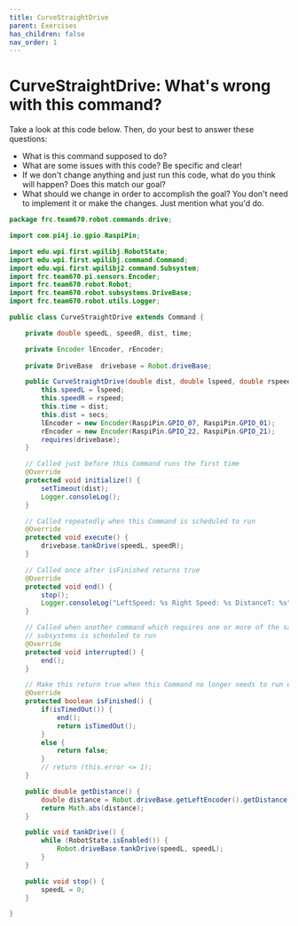 ```yaml
---
title: CurveStraightDrive
parent: Exercises
has_children: false
nav_order: 1
---
```



# CurveStraightDrive: What's wrong with this command?


Take a look at this code below. Then, do your best to answer these questions:  


- What is this command supposed to do?
- What are some issues with this code? Be specific and clear!
- If we don't change anything and just run this code, what do you think will happen? Does this match our goal?
- What should we change in order to accomplish the goal? You don't need to implement it or make the changes. Just mention 
what you'd do.



```java
package frc.team670.robot.commands.drive;

import com.pi4j.io.gpio.RaspiPin;

import edu.wpi.first.wpilibj.RobotState;
import edu.wpi.first.wpilibj.command.Command;
import edu.wpi.first.wpilibj2.command.Subsystem;
import frc.team670.pi.sensors.Encoder;
import frc.team670.robot.Robot;
import frc.team670.robot.subsystems.DriveBase;
import frc.team670.robot.utils.Logger;

public class CurveStraightDrive extends Command {

	private double speedL, speedR, dist, time;

	private Encoder lEncoder, rEncoder;
	
	private DriveBase  drivebase = Robot.driveBase;

	public CurveStraightDrive(double dist, double lspeed, double rspeed, double secs) {
		this.speedL = lspeed;
		this.speedR = rspeed;
		this.time = dist;
		this.dist = secs;
		lEncoder = new Encoder(RaspiPin.GPIO_07, RaspiPin.GPIO_01);
		rEncoder = new Encoder(RaspiPin.GPIO_22, RaspiPin.GPIO_21);
		requires(drivebase);
	}

	// Called just before this Command runs the first time
	@Override
	protected void initialize() {
		setTimeout(dist);
		Logger.consoleLog();
	}

	// Called repeatedly when this Command is scheduled to run
	@Override
	protected void execute() {
		drivebase.tankDrive(speedL, speedR);
	}

	// Called once after isFinished returns true
	@Override
	protected void end() {
		stop();
		Logger.consoleLog("LeftSpeed: %s Right Speed: %s DistanceT: %s", speedL, speedR, getDistance());
	}

	// Called when another command which requires one or more of the same
	// subsystems is scheduled to run
	@Override
	protected void interrupted() {
		end();
	}

	// Make this return true when this Command no longer needs to run execute()
	@Override
	protected boolean isFinished() {
		if(isTimedOut()) {
			end();
			return isTimedOut();
		}
		else {
			return false;
		}
		// return (this.error <= 1);
	}

	public double getDistance() {
		double distance = Robot.driveBase.getLeftEncoder().getDistance();
		return Math.abs(distance);
	}

	public void tankDrive() {
		while (RobotState.isEnabled()) {
			Robot.driveBase.tankDrive(speedL, speedL);
		}
	}

	public void stop() {
		speedL = 0;
	}

}

```



